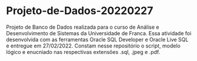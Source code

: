 # Projeto-de-Dados-20220227
Projeto de Banco de Dados realizada para o curso de Análise e Desenvolvimento de Sistemas da Universidade de Franca.
Essa atividade foi desenvolvida com as ferramentas Oracle SQL Developer e Oracle Live SQL e entregue em 27/02/2022.
Constam nesse repositório o script, modelo lógico e enucniado nas respectivas extensões .sql, .jpeg e .pdf.
